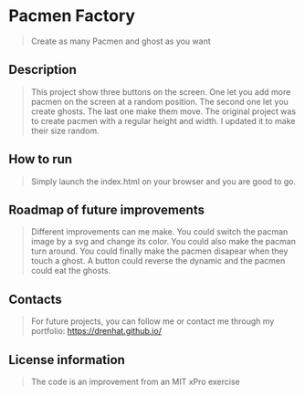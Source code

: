 # Pacmen Factory
> Create as many Pacmen and ghost as you want

## Description
> This project show three buttons on the screen. One let you add more pacmen on the screen at a random position. The second one let you create ghosts. The last one make them move. The original project was to create pacmen with a regular height and width. I updated it to make their size random.

## How to run
> Simply launch the index.html on your browser and you are good to go.

## Roadmap of future improvements
> Different improvements can me make. You could switch the pacman image by a svg and change its color. You could also make the pacman turn around. You could finally make the pacmen disapear when they touch a ghost. A button could reverse the dynamic and the pacmen could eat the ghosts.

## Contacts
> For future projects, you can follow me or contact me through my portfolio: https://drenhat.github.io/

## License information
> The code is an improvement from an MIT xPro exercise

